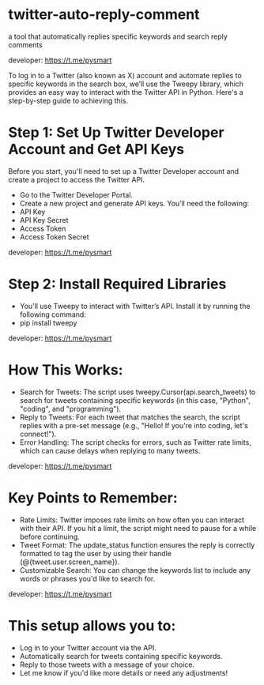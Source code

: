 # twitter-auto-reply-comment
a tool that automatically replies specific keywords and search reply comments

developer: https://t.me/pysmart

To log in to a Twitter (also known as X) account and automate replies to specific keywords in the search box, we’ll use the Tweepy library, which provides an easy way to interact with the Twitter API in Python. Here's a step-by-step guide to achieving this.

# Step 1: Set Up Twitter Developer Account and Get API Keys
Before you start, you'll need to set up a Twitter Developer account and create a project to access the Twitter API.

- Go to the Twitter Developer Portal.
- Create a new project and generate API keys. You’ll need the following:
- API Key
- API Key Secret
- Access Token
- Access Token Secret

developer: https://t.me/pysmart

# Step 2: Install Required Libraries
- You'll use Tweepy to interact with Twitter’s API. Install it by running the following command:
- pip install tweepy

developer: https://t.me/pysmart

# How This Works:
- Search for Tweets: The script uses tweepy.Cursor(api.search_tweets) to search for tweets containing specific keywords (in this case, "Python", "coding", and "programming").
- Reply to Tweets: For each tweet that matches the search, the script replies with a pre-set message (e.g., "Hello! If you're into coding, let's connect!").
- Error Handling: The script checks for errors, such as Twitter rate limits, which can cause delays when replying to many tweets.

developer: https://t.me/pysmart
 
# Key Points to Remember:
- Rate Limits: Twitter imposes rate limits on how often you can interact with their API. If you hit a limit, the script might need to pause for a while before continuing.
- Tweet Format: The update_status function ensures the reply is correctly formatted to tag the user by using their handle (@{tweet.user.screen_name}).
- Customizable Search: You can change the keywords list to include any words or phrases you'd like to search for.

developer: https://t.me/pysmart

# This setup allows you to:
- Log in to your Twitter account via the API.
- Automatically search for tweets containing specific keywords.
- Reply to those tweets with a message of your choice.
- Let me know if you'd like more details or need any adjustments!  
